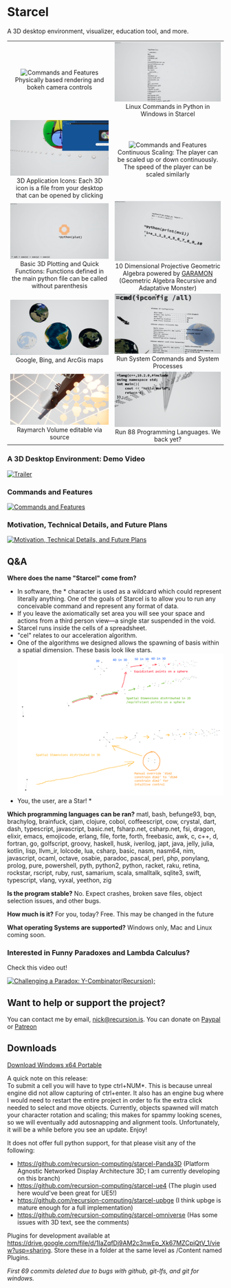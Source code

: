 # Starcel
A 3D desktop environment, visualizer, education tool, and more. 

| | |
|:-------------------------------------:|:-------------------------------------:|
![Commands and Features](/images/pbr.gif) Physically based rendering and bokeh camera controls | ![Commands and Features](/images/pyls.png) Linux Commands in Python in Windows in Starcel
![Commands and Features](/images/applications.png) 3D Application Icons: Each 3D icon is a file from your desktop that can be opened by clicking | ![Commands and Features](/images/scale.gif) Continuous Scaling: The player can be scaled up or down continuously. The speed of the player can be scaled similarly
![Commands and Features](/images/Plotting.png) Basic 3D Plotting and Quick Functions: Functions defined in the main python file can be called without parenthesis | ![Commands and Features](/images/p10ga.png) 10 Dimensional Projective Geometric Algebra powered by [GARAMON](https://github.com/vincentnozick/garamon) (Geometric Algebra Recursive and Adaptative Monster)
![Commands and Features](/images/maps.png) Google, Bing, and ArcGis maps | ![Commands and Features](/images/CMD.png) Run System Commands and System Processes
![Commands and Features](/images/raymarch.png) Raymarch Volume editable via source | ![Commands and Features](/images/lexical.png) Run 88 Programming Languages. We back yet? 

### A 3D Desktop Environment: Demo Video
[![Trailer](http://img.youtube.com/vi/pbcRpq36v4U/0.jpg)](http://www.youtube.com/watch?v=pbcRpq36v4U "Trailer")

### Commands and Features
[![Commands and Features](http://img.youtube.com/vi/rJuRTZOE99g/0.jpg)](http://www.youtube.com/watch?v=rJuRTZOE99g "Starcel: Commands and Features")

### Motivation, Technical Details, and Future Plans
[![Motivation, Technical Details, and Future Plans](http://img.youtube.com/vi/VYZHdEkLgC0/0.jpg)](http://www.youtube.com/watch?v=VYZHdEkLgC0 "Starcel: Motivation, Technical Details, and Future Plans")

## Q&A
**Where does the name "Starcel" come from?** 
- In software, the * character is used as a wildcard which could represent literally anything. One of the goals of Starcel is to allow you to run any conceivable command and represent any format of data.
- If you leave the axiomatically set area you will see your space and actions from a third person view—a single star suspended in the void.
- Starcel runs inside the cells of a spreadsheet.
- "cel" relates to our acceleration algorithm.
- One of the algorithms we designed allows the spawning of basis within a spatial dimension. These basis look like stars.
![Commands and Features](/images/DimSelectorOverride3.png)
- You, the user, are a Star! *

**Which programming languages can be ran?** matl, bash, befunge93, bqn, brachylog, brainfuck, cjam, clojure, cobol, coffeescript, cow, crystal, dart, dash, typescript, javascript, basic.net, fsharp.net, csharp.net, fsi, dragon, elixir, emacs, emojicode, erlang, file, forte, forth, freebasic, awk, c, c++, d, fortran, go, golfscript, groovy, haskell, husk, iverilog, japt, java, jelly, julia, kotlin, lisp, llvm_ir, lolcode, lua, csharp, basic, nasm, nasm64, nim, javascript, ocaml, octave, osabie, paradoc, pascal, perl, php, ponylang, prolog, pure, powershell, pyth, python2, python, racket, raku, retina, rockstar, rscript, ruby, rust, samarium, scala, smalltalk, sqlite3, swift, typescript, vlang, vyxal, yeethon, zig

**Is the program stable?** No. Expect crashes, broken save files, object selection issues, and other bugs.

**How much is it?** For you, today? Free. This may be changed in the future

**What operating Systems are supported?** Windows only, Mac and Linux coming soon.

### Interested in Funny Paradoxes and Lambda Calculus?
Check this video out!


[![Challenging a Paradox: Y-Combinator(Recursion);](http://img.youtube.com/vi/hzg256Xc3lA/0.jpg)](http://www.youtube.com/watch?v=hzg256Xc3lA "Challenging a Paradox: Y-Combinator(Recursion);")

## Want to help or support the project?
You can contact me by email, nick@recursion.is. You can donate on [Paypal](https://www.paypal.com/paypalme/RecursionIs) or [Patreon](https://www.patreon.com/RecursionIs)

## Downloads
[Download Windows x64 Portable](https://github.com/recursion-computing/starcel-releases/releases/download/Starcel/Starcel.Windows.x64.Demo.zip)

A quick note on this release:\
To submit a cell you will have to type ctrl+NUM*. This is because unreal engine did not allow capturing of ctrl+enter. It also has an engine bug where I would need to restart the entire project in order to fix the extra click needed to select and move objects. Currently, objects spawned will match your character rotation and scaling; this makes for spammy looking scenes, so we will eventually add autosnapping and alignment tools. Unfortunately, it will be a while before you see an update. Enjoy!

It does not offer full python support, for that please visit any of the following:
* https://github.com/recursion-computing/starcel-Panda3D (Platform Agnostic Networked Display Architecture 3D; I am currently developing on this branch)
* https://github.com/recursion-computing/starcel-ue4 (The plugin used here would've been great for UE5!) 
* https://github.com/recursion-computing/starcel-upbge (I think upbge is mature enough for a full implementation)
* https://github.com/recursion-computing/starcel-omniverse (Has some issues with 3D text, see the comments)

Plugins for development available at https://drive.google.com/file/d/1IaZqfDj9AM2c3nwEp_Xk67MZCpiQtV_1/view?usp=sharing. Store these in a folder at the same level as /Content named Plugins.

*First 69 commits deleted due to bugs with github, git-lfs, and git for windows.*
